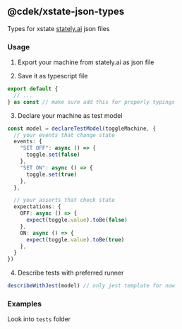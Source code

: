 ## @cdek/xstate-json-types

Types for xstate [stately.ai](https://stately.ai) json files

### Usage

1. Export your machine from stately.ai as json file

2. Save it as typescript file
```ts
export default {
  // ...
} as const // make sure add this for properly typings
```

3. Declare your machine as test model
```ts
const model = declareTestModel(toggleMachine, {
  // your events that change state
  events: {
    "SET OFF": async () => {
      toggle.set(false)
    },
    "SET ON": async () => {
      toggle.set(true)
    },
  },

  // your asserts that check state
  expectations: {
    OFF: async () => {
      expect(toggle.value).toBe(false)
    },
    ON: async () => {
      expect(toggle.value).toBe(true)
    },
  }
})
```

4. Describe tests with preferred runner

```ts
describeWithJest(model) // only jest template for now
```

### Examples

Look into `tests` folder